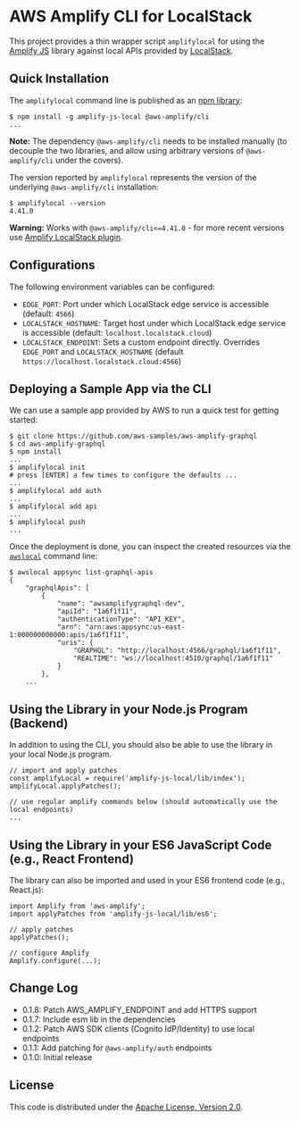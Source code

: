 # AWS Amplify CLI for LocalStack

This project provides a thin wrapper script `amplifylocal` for using the [Amplify JS](https://github.com/aws-amplify/amplify-js) library against local APIs provided by [LocalStack](https://github.com/localstack/localstack).

## Quick Installation

The `amplifylocal` command line is published as an [npm library](https://www.npmjs.com/package/amplify-js-local):
```
$ npm install -g amplify-js-local @aws-amplify/cli
...
```

**Note:** The dependency `@aws-amplify/cli` needs to be installed manually (to decouple the two libraries, and allow using arbitrary versions of `@aws-amplify/cli` under the covers).

The version reported by `amplifylocal` represents the version of the underlying `@aws-amplify/cli` installation:
```
$ amplifylocal --version
4.41.0
```

**Warning:** Works with `@aws-amplify/cli<=4.41.0` - for more recent versions use [Amplify LocalStack plugin](https://github.com/localstack/amplify-localstack).

## Configurations

The following environment variables can be configured:

* `EDGE_PORT`: Port under which LocalStack edge service is accessible (default: `4566`)
* `LOCALSTACK_HOSTNAME`: Target host under which LocalStack edge service is accessible (default: `localhost.localstack.cloud`)
* `LOCALSTACK_ENDPOINT`: Sets a custom endpoint directly. Overrides `EDGE_PORT` and `LOCALSTACK_HOSTNAME` (default `https://localhost.localstack.cloud:4566`)

## Deploying a Sample App via the CLI

We can use a sample app provided by AWS to run a quick test for getting started:
```
$ git clone https://github.com/aws-samples/aws-amplify-graphql
$ cd aws-amplify-graphql
$ npm install
...
$ amplifylocal init
# press [ENTER] a few times to configure the defaults ...
...
$ amplifylocal add auth
...
$ amplifylocal add api
...
$ amplifylocal push
...
```

Once the deployment is done, you can inspect the created resources via the [`awslocal`](https://github.com/localstack/awscli-local) command line:
```
$ awslocal appsync list-graphql-apis
{
    "graphqlApis": [
        {
            "name": "awsamplifygraphql-dev",
            "apiId": "1a6f1f11",
            "authenticationType": "API_KEY",
            "arn": "arn:aws:appsync:us-east-1:000000000000:apis/1a6f1f11",
            "uris": {
                "GRAPHQL": "http://localhost:4566/graphql/1a6f1f11",
                "REALTIME": "ws://localhost:4510/graphql/1a6f1f11"
            }
        },
    ...
```

## Using the Library in your Node.js Program (Backend)

In addition to using the CLI, you should also be able to use the library in your local Node.js program.

```
// import and apply patches
const amplifyLocal = require('amplify-js-local/lib/index');
amplifyLocal.applyPatches();

// use regular amplify commands below (should automatically use the local endpoints)
...
```

## Using the Library in your ES6 JavaScript Code (e.g., React Frontend)

The library can also be imported and used in your ES6 frontend code (e.g., React.js):

```
import Amplify from 'aws-amplify';
import applyPatches from 'amplify-js-local/lib/es6';

// apply patches
applyPatches();

// configure Amplify
Amplify.configure(...);
```

## Change Log

* 0.1.8: Patch AWS_AMPLIFY_ENDPOINT and add HTTPS support
* 0.1.7: Include esm lib in the dependencies
* 0.1.2: Patch AWS SDK clients (Cognito IdP/Identity) to use local endpoints
* 0.1.1: Add patching for `@aws-amplify/auth` endpoints
* 0.1.0: Initial release

## License

This code is distributed under the [Apache License, Version 2.0](https://www.apache.org/licenses/LICENSE-2.0).
